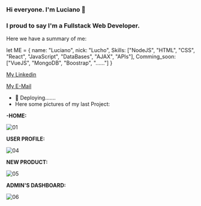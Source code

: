 ### Hi everyone. I'm Luciano 👋

### I proud to say I'm a Fullstack Web Developer.

<!--
**segural/segural** is a ✨ _special_ ✨ repository because its `README.md` (this file) appears on your GitHub profile.
-->

Here we have a summary of me:

let ME = {
   name: "Luciano",
   nick: "Lucho",
   Skills: ["NodeJS", "HTML", "CSS", "React", "JavaScript", "DataBases", "AJAX", "APIs"],
   Comming_soon: ["VueJS", "MongoDB", "Boostrap", "......"]
   }
   
[My Linkedin](https://www.linkedin.com/in/lugabsegura/)

[My E-Mail](luciano.g.segura@gmail.com)


- 🔭 Deploying.......
- Here some pictures of my last Project:

<b>-HOME:</b>

   ![01](https://user-images.githubusercontent.com/75506631/122454652-031f1980-cf82-11eb-9211-424f7e52a841.jpg)
        
<b>USER PROFILE:</b>

   ![04](https://user-images.githubusercontent.com/75506631/122454948-4083a700-cf82-11eb-8928-0aa575e383fb.jpg)
        
<b>NEW PRODUCT:</b>

   ![05](https://user-images.githubusercontent.com/75506631/122454971-45485b00-cf82-11eb-9d13-2cef1f582c14.jpg)
        
<b>ADMIN'S DASHBOARD:</b>

   ![06](https://user-images.githubusercontent.com/75506631/122454988-4aa5a580-cf82-11eb-8ae5-d9a686993eb1.jpg)
